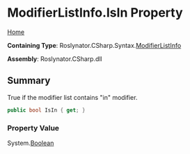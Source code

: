 <a name="_top"></a>

# ModifierListInfo\.IsIn Property

[Home](../../../../../README.md#_top)

**Containing Type**: Roslynator\.CSharp\.Syntax\.[ModifierListInfo](../README.md#_top)

**Assembly**: Roslynator\.CSharp\.dll

## Summary

True if the modifier list contains "in" modifier\.

```csharp
public bool IsIn { get; }
```

### Property Value

System\.[Boolean](https://docs.microsoft.com/en-us/dotnet/api/system.boolean)

